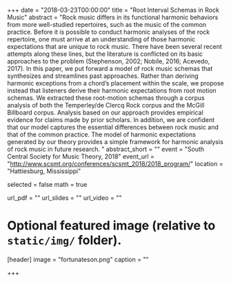 +++
date = "2018-03-23T00:00:00"
title = "Root Interval Schemas in Rock Music"
abstract = "Rock music differs in its functional harmonic behaviors from more well-studied repertoires, such as the music of the common practice. Before it is possible to conduct harmonic analyses of the rock repertoire, one must arrive at an understanding of those harmonic expectations that are unique to rock music. There have been several recent attempts along these lines, but the literature is conflicted on its basic approaches to the problem (Stephenson, 2002; Nobile, 2016; Acevedo, 2017). In this paper, we put forward a model of rock music schemas that synthesizes and streamlines past approaches. Rather than deriving harmonic exceptions from a chord’s placement within the scale, we propose instead that listeners derive their harmonic expectations from root motion schemas. We extracted these root-motion schemas through a corpus analysis of both the Temperley/de Clercq Rock corpus and the McGill Billboard corpus. Analysis based on our approach provides empirical evidence for claims made by prior scholars. In addition, we are confident that our model captures the essential differences between rock music and that of the common practice. The model of harmonic expectations generated by our theory provides a simple framework for harmonic analysis of rock music in future research. "
abstract_short = ""
event = "South Central Society for Music Theory, 2018"
event_url = "http://www.scsmt.org/conferences/scsmt_2018/2018_program/"
location = "Hattiesburg, Mississippi"

selected = false
math = true

url_pdf = ""
url_slides = ""
url_video = ""

# Optional featured image (relative to `static/img/` folder).
[header]
image = "fortunateson.png"
caption = ""

+++


